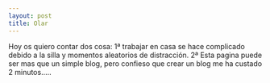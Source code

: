 ```yaml
---
layout: post
title: Olar
---
```



Hoy os quiero contar dos cosa:
1ª trabajar en casa se hace complicado debido a la silla y momentos aleatorios de distracción.
2ª Esta pagina puede ser mas que un simple blog, pero confieso que crear un blog me ha custado 2 minutos.....

<a href="https://www.google.com/url?sa=i&url=https%3A%2F%2Fwww.elconfidencial.com%2Fespana%2F2020-03-16%2Fmemes-coronavirus-cuarentena-aislamiento-humor_2499832%2F&psig=AOvVaw0D75DnZPBPoR-1rZDaa0ze&ust=1584532016081000&source=images&cd=vfe&ved=0CAIQjRxqFwoTCOjh1fG3oegCFQAAAAAdAAAAABAD">

